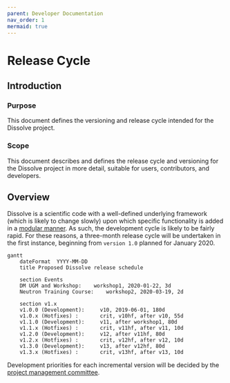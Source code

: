 ```yaml
---
parent: Developer Documentation
nav_order: 1
mermaid: true
---
```

# Release Cycle

## Introduction

### Purpose
This document defines the versioning and release cycle intended for the Dissolve project.

### Scope
This document describes and defines the release cycle and versioning for the Dissolve project in more detail, suitable for users, contributors, and developers.

## Overview

Dissolve is a scientific code with a well-defined underlying framework (which is likely to change slowly) upon which specific functionality is added in a [modular manner](Overviews/Modules.md). As such, the development cycle is likely to be fairly rapid. For these reasons, a three-month release cycle will be undertaken in the first instance, beginning from `version 1.0` planned for January 2020.

```mermaid
gantt
	dateFormat  YYYY-MM-DD
	title Proposed Dissolve release schedule

	section Events
	DM UGM and Workshop:    workshop1, 2020-01-22, 3d
	Neutron Training Course:    workshop2, 2020-03-19, 2d

	section v1.x
	v1.0.0 (Development):     v10, 2019-06-01, 180d
	v1.0.x (Hotfixes) :       crit, v10hf, after v10, 55d
	v1.1.0 (Development):     v11, after workshop1, 80d
	v1.1.x (Hotfixes) :       crit, v11hf, after v11, 10d
	v1.2.0 (Development):     v12, after v11hf, 80d
	v1.2.x (Hotfixes) :       crit, v12hf, after v12, 10d
	v1.3.0 (Development):     v13, after v12hf, 80d
	v1.3.x (Hotfixes) :       crit, v13hf, after v13, 10d
```

Development priorities for each incremental version will be decided by the [project management committee](../Governance/ProjectManagementCommittee.md).
